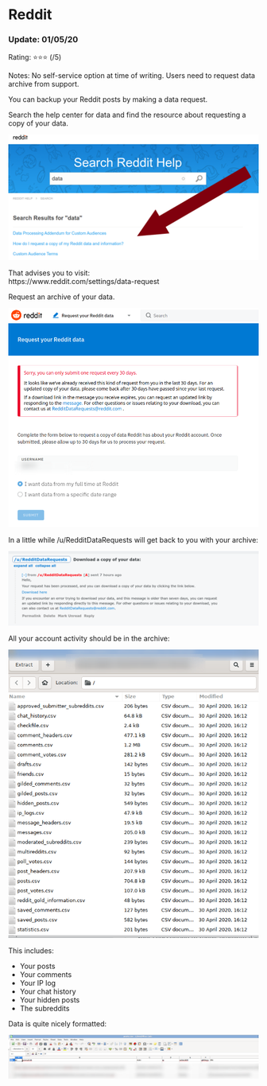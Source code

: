 # Reddit

### Update: 01/05/20

Rating: ⭐⭐⭐ (/5)

Notes: No self-service option at time of writing. Users need to request data archive from support. 

<p>You can backup your Reddit posts by making a data request.</p>

<p>Search the help center for data and find the resource about requesting a copy of your data.

![Reddit help center](/images/reddit_1.png)

<p>That advises you to visit:<br/>
https://www.reddit.com/settings/data-request</p>


<p>Request an archive of your data.<br/>

![Reddit help center](/images/reddit_2.png)

<p>In a little while /u/RedditDataRequests will get back to you with your archive:


![Reddit help center](/images/reddit_3.png)

<p>All your account activity should be in the archive:


![Reddit help center](/images/reddit_4.png)

This includes:

* Your posts
* Your comments
* Your IP log
* Your chat history
* Your hidden posts 
* The subreddits

</p>

<p>Data is quite nicely formatted:

![Reddit help center](/images/reddit_5.png)
